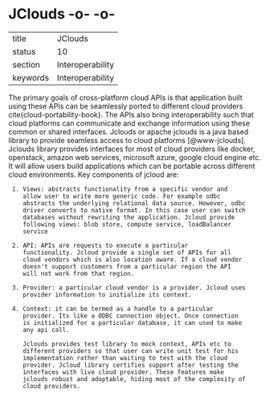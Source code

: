 # JClouds -o- -o-


|          |                  |
| -------- | ---------------- |
| title    | JClouds          | 
| status   | 10               |
| section  | Interoperability |
| keywords | Interoperability |



The primary goals of cross-platform cloud APIs is that application
built using these APIs can be seamlessly ported to different cloud
providers cite{cloud-portability-book}.  The APIs also bring
interoperability such that cloud platforms can communicate and
exchange information using these common or shared interfaces.  Jclouds
or apache jclouds is a java based library to provide seamless access
to cloud platforms [@www-jclouds].  Jclouds library provides
interfaces for most of cloud providers like docker, openstack, amazon
web services, microsoft azure, google cloud engine etc. It will allow
users build applications which can be portable across different cloud
environments.  Key components of jcloud are:

     1. Views: abstracts functionality from a specific vendor and
        allow user to write more generic code. For example odbc
        abstracts the underlying relational data source. However, odbc
        driver converts to native format. In this case user can switch
        databases without rewriting the application. Jcloud provide
        following views: blob store, compute service, loadBalancer
        service

     2. API: APIs are requests to execute a particular
        functionality. Jcloud provide a single set of APIs for all
        cloud vendors which is also location aware. If a cloud vendor
        doesn't support customers from a particular region the API
        will not work from that region.

     3. Provider: a particular cloud vendor is a provider. Jcloud uses
        provider information to initialize its context.

     4. Context: it can be termed as a handle to a particular
        provider. Its like a ODBC connection object. Once connection
        is initialized for a particular database, it can used to make
        any api call.

        Jclouds provides test library to mock context, APIs etc to
        different providers so that user can write unit test for his
        implementation rather than waiting to test with the cloud
        provider. Jcloud library certifies support after testing the
        interfaces with live cloud provider. These features make
        jclouds robust and adoptable, hiding most of the complexity of
        cloud providers.



